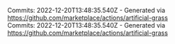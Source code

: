 Commits: 2022-12-20T13:48:35.540Z - Generated via https://github.com/marketplace/actions/artificial-grass
<br>
Commits: 2022-12-20T13:48:35.540Z - Generated via https://github.com/marketplace/actions/artificial-grass
<br>
